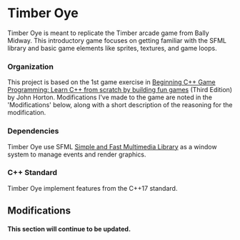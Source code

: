 # Timber Oye
Timber Oye is meant to replicate the Timber arcade game from Bally Midway. This introductory game focuses on getting familiar with the SFML library and basic game elements like sprites, textures, and game loops.

### Organization
This project is based on the 1st game exercise in [Beginning C++ Game Programming: Learn C++ from scratch by building fun games](https://www.packtpub.com/en-us/search?query=Beginning%20C%2B%2B%20Game%20Programming) (Third Edition) by John Horton. Modifications I've made to the game are noted in the 'Modifications' below, along with a short description of the reasoning for the modification.

### Dependencies
Timber Oye use SFML [Simple and Fast Multimedia Library](https://github.com/SFML/SFML) as a window system to manage events and render graphics.

### C++ Standard
Timber Oye implement features from the C++17 standard.

## Modifications
#### This section will continue to be updated.
